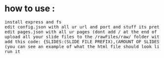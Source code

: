 # how to use :
<pre>install express and fs
edit config.json with all ur url and port and stuff its pretty self explanatory if u open it
edit pages.json with all ur pages (dont add / at the end of the url or it wont work.)
upload all your slide files to the /rawFiles/raw/ folder with a prefix and number. ie: example1.png,example2.png,example3.png
add this code: {SLIDES:(SLIDE FILE PREFIX),(AMOUNT OF SLIDES),(SLIDE FILE TYPE)}
(you can see an example of what the html file should look like in /rawFiles/ipaddress.htm)
run it</pre>